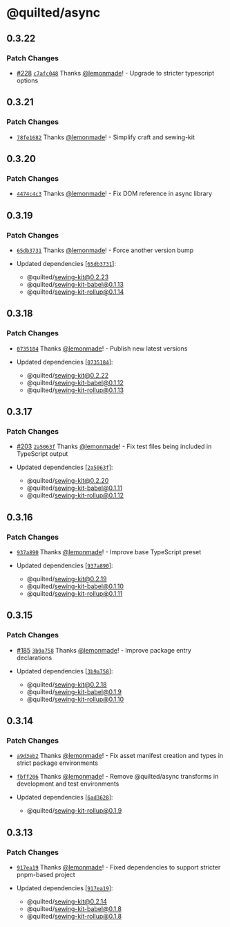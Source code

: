 # @quilted/async

## 0.3.22

### Patch Changes

- [#228](https://github.com/lemonmade/quilt/pull/228) [`c7afc048`](https://github.com/lemonmade/quilt/commit/c7afc0486d37bc54da704c46cda1166690dda152) Thanks [@lemonmade](https://github.com/lemonmade)! - Upgrade to stricter typescript options

## 0.3.21

### Patch Changes

- [`78fe1682`](https://github.com/lemonmade/quilt/commit/78fe1682e3f258ffca719c7eaaeeac05031dfa80) Thanks [@lemonmade](https://github.com/lemonmade)! - Simplify craft and sewing-kit

## 0.3.20

### Patch Changes

- [`4474c4c3`](https://github.com/lemonmade/quilt/commit/4474c4c3a298c9782f4632e54218dc04acd22cca) Thanks [@lemonmade](https://github.com/lemonmade)! - Fix DOM reference in async library

## 0.3.19

### Patch Changes

- [`65db3731`](https://github.com/lemonmade/quilt/commit/65db37312192507643bafa672a29d8e63cce823f) Thanks [@lemonmade](https://github.com/lemonmade)! - Force another version bump

- Updated dependencies [[`65db3731`](https://github.com/lemonmade/quilt/commit/65db37312192507643bafa672a29d8e63cce823f)]:
  - @quilted/sewing-kit@0.2.23
  - @quilted/sewing-kit-babel@0.1.13
  - @quilted/sewing-kit-rollup@0.1.14

## 0.3.18

### Patch Changes

- [`0735184`](https://github.com/lemonmade/quilt/commit/073518430d0fcabab7a2db9c76f8a69dac1fdea5) Thanks [@lemonmade](https://github.com/lemonmade)! - Publish new latest versions

- Updated dependencies [[`0735184`](https://github.com/lemonmade/quilt/commit/073518430d0fcabab7a2db9c76f8a69dac1fdea5)]:
  - @quilted/sewing-kit@0.2.22
  - @quilted/sewing-kit-babel@0.1.12
  - @quilted/sewing-kit-rollup@0.1.13

## 0.3.17

### Patch Changes

- [#203](https://github.com/lemonmade/quilt/pull/203) [`2a5063f`](https://github.com/lemonmade/quilt/commit/2a5063fe8e949eaa7829dd5685901b67a06c09c8) Thanks [@lemonmade](https://github.com/lemonmade)! - Fix test files being included in TypeScript output

- Updated dependencies [[`2a5063f`](https://github.com/lemonmade/quilt/commit/2a5063fe8e949eaa7829dd5685901b67a06c09c8)]:
  - @quilted/sewing-kit@0.2.20
  - @quilted/sewing-kit-babel@0.1.11
  - @quilted/sewing-kit-rollup@0.1.12

## 0.3.16

### Patch Changes

- [`937a890`](https://github.com/lemonmade/quilt/commit/937a89009924a7b1d9e2a102028efd97928396e3) Thanks [@lemonmade](https://github.com/lemonmade)! - Improve base TypeScript preset

- Updated dependencies [[`937a890`](https://github.com/lemonmade/quilt/commit/937a89009924a7b1d9e2a102028efd97928396e3)]:
  - @quilted/sewing-kit@0.2.19
  - @quilted/sewing-kit-babel@0.1.10
  - @quilted/sewing-kit-rollup@0.1.11

## 0.3.15

### Patch Changes

- [#185](https://github.com/lemonmade/quilt/pull/185) [`3b9a758`](https://github.com/lemonmade/quilt/commit/3b9a758c5703aa63b93a736e33f88a3bfa393fb8) Thanks [@lemonmade](https://github.com/lemonmade)! - Improve package entry declarations

- Updated dependencies [[`3b9a758`](https://github.com/lemonmade/quilt/commit/3b9a758c5703aa63b93a736e33f88a3bfa393fb8)]:
  - @quilted/sewing-kit@0.2.18
  - @quilted/sewing-kit-babel@0.1.9
  - @quilted/sewing-kit-rollup@0.1.10

## 0.3.14

### Patch Changes

- [`a9d3eb2`](https://github.com/lemonmade/quilt/commit/a9d3eb268447b50bb4504584d568fd16df158265) Thanks [@lemonmade](https://github.com/lemonmade)! - Fix asset manifest creation and types in strict package environments

* [`fbff206`](https://github.com/lemonmade/quilt/commit/fbff206228e2bf4a1a1e07beb63d04f5553b6cf1) Thanks [@lemonmade](https://github.com/lemonmade)! - Remove @quilted/async transforms in development and test environments

* Updated dependencies [[`6ad3628`](https://github.com/lemonmade/quilt/commit/6ad362860eb65392ec5c5fa80c62e002e7f99f74)]:
  - @quilted/sewing-kit-rollup@0.1.9

## 0.3.13

### Patch Changes

- [`917ea19`](https://github.com/lemonmade/quilt/commit/917ea19edbd8ad210675b11ef7f2ebe0c33e0b3e) Thanks [@lemonmade](https://github.com/lemonmade)! - Fixed dependencies to support stricter pnpm-based project

- Updated dependencies [[`917ea19`](https://github.com/lemonmade/quilt/commit/917ea19edbd8ad210675b11ef7f2ebe0c33e0b3e)]:
  - @quilted/sewing-kit@0.2.14
  - @quilted/sewing-kit-babel@0.1.8
  - @quilted/sewing-kit-rollup@0.1.8
